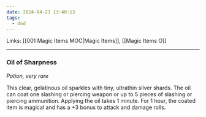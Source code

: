 ```yaml
---
date: 2024-04-23 13:40:13
tags:
  - dnd
---
```

Links: [[001 Magic Items MOC|Magic Items]], [[Magic Items O]]
___
### Oil of Sharpness

*Potion, very rare*

This clear, gelatinous oil sparkles with tiny, ultrathin silver shards. The oil can coat one slashing or piercing weapon or up to 5 pieces of slashing or piercing ammunition. Applying the oil takes 1 minute. For 1 hour, the coated item is magical and has a +3 bonus to attack and damage rolls.
